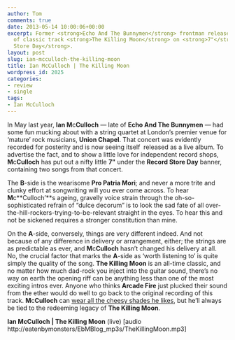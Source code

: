```yaml
---
author: Tom
comments: true
date: 2013-05-14 10:00:06+00:00
excerpt: Former <strong>Echo And The Bunnymen</strong> frontman releases a live version
  of classic track <strong>The Killing Moon</strong> on <strong>7"</strong> for <strong>Record
  Store Day</strong>.
layout: post
slug: ian-mcculloch-the-killing-moon
title: Ian McCulloch | The Killing Moon
wordpress_id: 2025
categories:
- review
- single
tags:
- Ian McCulloch
---
```


In May last year, **Ian M**c**Culloch** — late of **Echo And The Bunnymen** — had some fun mucking about with a string quartet at London’s premier venue for ‘mature’ rock musicians, **Union Chapel**. That concert was evidently recorded for posterity and is now seeing itself  released as a live album. To advertise the fact, and to show a little love for independent record shops, **M**c**Culloch** has put out a nifty little **7"** under the **Record Store Day** banner, containing two songs from that concert.

The **B**-side is the wearisome **Pro Patria Mori**; and never a more trite and clunky effort at songwriting will you ever come across. To hear **M**c**Culloch’**s ageing, gravelly voice strain through the oh-so-sophisticated refrain of “dulce decorum” is to look the sad fate of all over-the-hill-rockers-trying-to-be-relevant straight in the eyes. To hear this and not be sickened requires a stronger constitution than mine.

On the **A**-side, conversely, things are very different indeed. And not because of any difference in delivery or arrangement, either; the strings are as predictable as ever, and **M**c**Culloch** hasn’t changed his delivery at all. No, the crucial factor that marks the **A**-side as ‘worth listening to’ is quite simply the quality of the song. **The Killing Moon** is an all-time classic, and no matter how much dad-rock you inject into the guitar sound, there’s no way on earth the opening riff can be anything less than one of the most exciting intros ever. Anyone who thinks **Arcade Fire** just plucked their sound from the ether would do well to go back to the original recording of this track. **M**c**Culloch** can [wear all the cheesy shades he likes](http://echoesanddust.com/wp-content/uploads/2013/04/McCulloch-e1365264763995.jpg), but he’ll always be tied to the redeeming legacy of **The Killing Moon**.

**Ian McCulloch | The Killing Moon** (live) [audio http://eatenbymonsters/EbMBlog_mp3s/TheKillingMoon.mp3]
